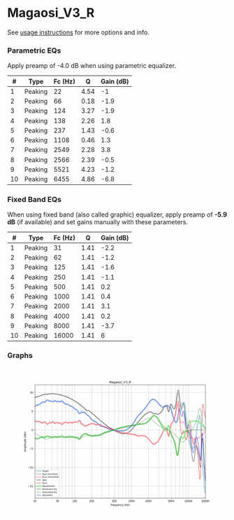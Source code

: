 # Magaosi_V3_R
See [usage instructions](https://github.com/jaakkopasanen/AutoEq#usage) for more options and info.

### Parametric EQs
Apply preamp of -4.0 dB when using parametric equalizer.

|   # | Type    |   Fc (Hz) |    Q |   Gain (dB) |
|-----|---------|-----------|------|-------------|
|   1 | Peaking |        22 | 4.54 |        -1   |
|   2 | Peaking |        66 | 0.18 |        -1.9 |
|   3 | Peaking |       124 | 3.27 |        -1.9 |
|   4 | Peaking |       138 | 2.26 |         1.8 |
|   5 | Peaking |       237 | 1.43 |        -0.6 |
|   6 | Peaking |      1108 | 0.46 |         1.3 |
|   7 | Peaking |      2549 | 2.28 |         3.8 |
|   8 | Peaking |      2566 | 2.39 |        -0.5 |
|   9 | Peaking |      5521 | 4.23 |        -1.2 |
|  10 | Peaking |      6455 | 4.86 |        -6.8 |

### Fixed Band EQs
When using fixed band (also called graphic) equalizer, apply preamp of **-5.9 dB** (if available) and set gains manually with these parameters.

|   # | Type    |   Fc (Hz) |    Q |   Gain (dB) |
|-----|---------|-----------|------|-------------|
|   1 | Peaking |        31 | 1.41 |        -2.2 |
|   2 | Peaking |        62 | 1.41 |        -1.2 |
|   3 | Peaking |       125 | 1.41 |        -1.6 |
|   4 | Peaking |       250 | 1.41 |        -1.1 |
|   5 | Peaking |       500 | 1.41 |         0.2 |
|   6 | Peaking |      1000 | 1.41 |         0.4 |
|   7 | Peaking |      2000 | 1.41 |         3.1 |
|   8 | Peaking |      4000 | 1.41 |         0.2 |
|   9 | Peaking |      8000 | 1.41 |        -3.7 |
|  10 | Peaking |     16000 | 1.41 |         6   |

### Graphs
![](./Magaosi_V3_R.png)
